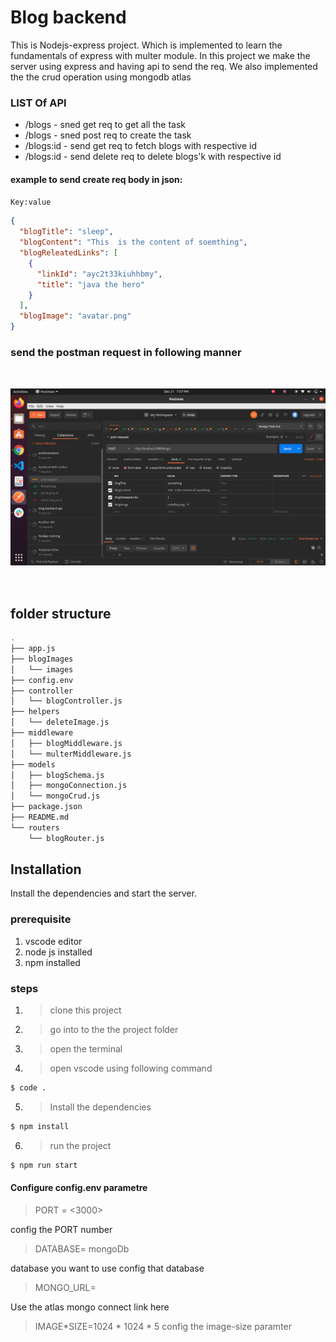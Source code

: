 # Blog backend

This is Nodejs-express project. Which is implemented to learn the fundamentals of express with multer module.
In this project we make the server using express and having api to send the req.
We also implemented the the crud operation using mongodb atlas

### LIST Of API

- /blogs - sned get req to get all the task
- /blogs - sned post req to create the task
- /blogs:id - send get req to fetch blogs with respective id
- /blogs:id - send delete req to delete blogs'k with respective id

#### example to send create req body in json:

`Key:value`

```json
{
  "blogTitle": "sleep",
  "blogContent": "This  is the content of soemthing",
  "blogReleatedLinks": [
    {
      "linkId": "ayc2t33kiuhhbmy",
      "title": "java the hero"
    }
  ],
  "blogImage": "avatar.png"
}
```

### send the postman request in following manner

<p align="center">
  <img style="margin:2rem 0" src="blobs/postman.png"></img>
</p>

## folder structure

```sh
.
├── app.js
├── blogImages
│   └── images
├── config.env
├── controller
│   └── blogController.js
├── helpers
│   └── deleteImage.js
├── middleware
│   ├── blogMiddleware.js
│   └── multerMiddleware.js
├── models
│   ├── blogSchema.js
│   ├── mongoConnection.js
│   └── mongoCrud.js
├── package.json
├── README.md
└── routers
    └── blogRouter.js
```

## Installation

Install the dependencies and start the server.

### prerequisite

1. vscode editor
2. node js installed
3. npm installed

### steps

1. > clone this project
2. > go into to the the project folder
3. > open the terminal

4. > open vscode using following command

```sh
$ code .
```

5. > Install the dependencies

```sh
$ npm install

```

6. > run the project

```sh
$ npm run start
```

#### Configure config.env parametre

> PORT = <3000>

config the PORT number

> DATABASE= mongoDb

database you want to use config that database

> MONGO_URL=<LINK-OF-ATLAS-COLLECTIONS>

Use the atlas mongo connect link here

> IMAGE*SIZE=1024 * 1024 \* 5
> config the image-size paramter
